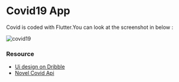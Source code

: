 # Covid19 App

Covid is coded with Flutter.You can look at the screenshot in below :

![covid19](https://user-images.githubusercontent.com/36920742/81341383-1b9fdd80-90ba-11ea-8d56-b45291336fce.png)

### Resource
- [Ui design on Dribble](https://dribbble.com/shots/10816186-Coronavirus-Worldometer-UI-kit-Adobe-XD/attachments/2471125?mode=media)
- [Novel Covid Api](https://docs.corona.lmao-xd.wtf/version-2)
